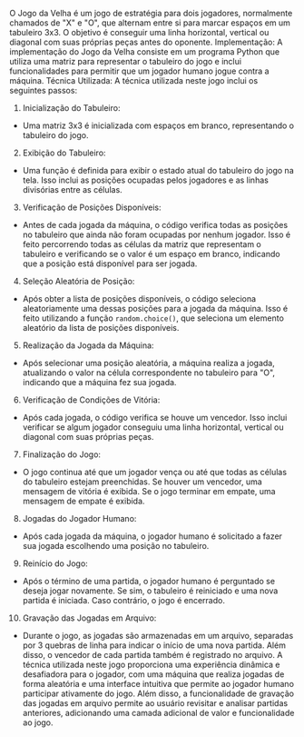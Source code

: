 O Jogo da Velha é um jogo de estratégia para dois jogadores, normalmente chamados de "X" e "O", que alternam entre si para marcar espaços em um tabuleiro 3x3. O objetivo é conseguir uma linha horizontal, vertical ou diagonal com suas próprias peças antes do oponente.
Implementação:
A implementação do Jogo da Velha consiste em um programa Python que utiliza uma matriz para representar o tabuleiro do jogo e inclui funcionalidades para permitir que um jogador humano jogue contra a máquina.
Técnica Utilizada:
A técnica utilizada neste jogo inclui os seguintes passos:
1. Inicialização do Tabuleiro:
- Uma matriz 3x3 é inicializada com espaços em
branco, representando o tabuleiro do jogo.
2. Exibição do Tabuleiro:
- Uma função é definida para exibir o estado
atual do tabuleiro do jogo na tela. Isso inclui as posições ocupadas pelos jogadores e as linhas divisórias entre as células.
3. Verificação de Posições Disponíveis:
- Antes de cada jogada da máquina, o código
 verifica todas as posições no tabuleiro que ainda não foram ocupadas por nenhum jogador. Isso é feito percorrendo todas as células da matriz que representam o tabuleiro e verificando se o valor é um espaço em branco, indicando que a posição está disponível para ser jogada.
4. Seleção Aleatória de Posição:
- Após obter a lista de posições disponíveis,
o código seleciona aleatoriamente uma dessas posições para a jogada da máquina. Isso é feito utilizando a função `random.choice()`, que seleciona um elemento aleatório da lista de posições disponíveis.
5. Realização da Jogada da Máquina:
- Após selecionar uma posição aleatória, a
máquina realiza a jogada, atualizando o valor na célula correspondente no tabuleiro para "O", indicando que a máquina fez sua jogada.
6. Verificação de Condições de Vitória:
- Após cada jogada, o código verifica se houve um vencedor. Isso inclui verificar se algum jogador conseguiu uma linha horizontal, vertical
ou diagonal com suas próprias peças.
7. Finalização do Jogo:
- O jogo continua até que um jogador vença ou
até que todas as células do tabuleiro estejam preenchidas. Se houver um vencedor, uma mensagem de vitória é exibida. Se o jogo terminar em empate, uma mensagem de empate é exibida.

8. Jogadas do Jogador Humano:
- Após cada jogada da máquina, o jogador
humano é solicitado a fazer sua jogada escolhendo uma posição no tabuleiro.
9. Reinício do Jogo:
- Após o término de uma partida, o jogador
humano é perguntado se deseja jogar novamente. Se sim, o tabuleiro é reiniciado e uma nova partida é iniciada. Caso contrário, o jogo é encerrado.
10. Gravação das Jogadas em Arquivo:
- Durante o jogo, as jogadas são armazenadas
em um arquivo, separadas por 3 quebras de linha para indicar o início de uma nova partida. Além disso, o vencedor de cada partida também é registrado no arquivo.
A técnica utilizada neste jogo proporciona uma experiência dinâmica e desafiadora para o jogador, com uma máquina que realiza jogadas de forma aleatória e uma interface intuitiva que permite ao jogador humano participar ativamente do jogo. Além disso, a funcionalidade de gravação das jogadas em arquivo permite ao usuário revisitar e analisar partidas anteriores, adicionando uma camada adicional de valor e
funcionalidade ao jogo.
